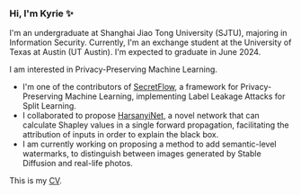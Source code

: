 ### Hi, I'm Kyrie ✨
I'm an undergraduate at Shanghai Jiao Tong University (SJTU), majoring in Information Security. Currently, I'm an exchange student at the University of Texas at Austin (UT Austin). I'm expected to graduate in June 2024.

I am interested in Privacy-Preserving Machine Learning.

- I'm one of the contributors of [SecretFlow](https://github.com/secretflow/secretflow), a framework for Privacy-Preserving Machine Learning, implementing Label Leakage Attacks for Split Learning.
- I collaborated to propose [HarsanyiNet](https://arxiv.org/abs/2304.01811), a novel network that can calculate Shapley values in a single forward propagation, facilitating the attribution of inputs in order to explain the black box.
- I am currently working on proposing a method to add semantic-level watermarks, to distinguish between images generated by Stable Diffusion and real-life photos.

This is my [CV](https://github.com/Zhangky11/Zhangky11/blob/main/Keyan_Zhang__Resume_modified%20v2.pdf).
